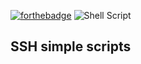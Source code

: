 [![forthebadge](https://forthebadge.com/images/badges/made-with-python.svg)](https://forthebadge.com)
![Shell Script](https://img.shields.io/badge/shell_script-%23121011.svg?style=for-the-badge&logo=gnu-bash&logoColor=white)
## SSH simple scripts
